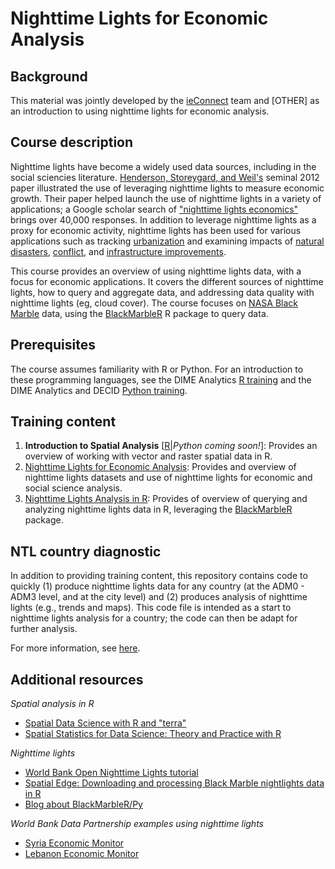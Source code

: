 # Nighttime Lights for Economic Analysis

## Background

This material was jointly developed by the [ieConnect](https://www.worldbank.org/en/about/unit/unit-dec/impactevaluation/partnerships/ieconnect) team and [OTHER] as an introduction to using nighttime lights for economic analysis.

## Course description

Nighttime lights have become a widely used data sources, including in the social sciencies literature. [Henderson, Storeygard, and Weil's](https://www.aeaweb.org/articles?id=10.1257/aer.102.2.994) seminal 2012 paper illustrated the use of leveraging nighttime lights to measure economic growth. Their paper helped launch the use of nighttime lights in a variety of applications; a Google scholar search of ["nighttime lights economics"](https://scholar.google.com/scholar?hl=en&as_sdt=0%2C9&q=nighttime+lights+economics&btnG=) brings over 40,000 responses. In addition to leverage nighttime lights as a proxy for economic activity, nighttime lights has been used for various applications such as tracking [urbanization](https://www.sciencedirect.com/science/article/abs/pii/S0034425797000461) and examining impacts of [natural disasters](https://www.sciencedirect.com/science/article/abs/pii/S0143622819308525), [conflict](https://www.mdpi.com/2072-4292/10/6/858), and [infrastructure improvements](https://documents.worldbank.org/en/publication/documents-reports/documentdetail/099332404062230683/idu073a7158605532046490b712098aed9008539).

This course provides an overview of using nighttime lights data, with a focus for economic applications. It covers the different sources of nighttime lights, how to query and aggregate data, and addressing data quality with nighttime lights (eg, cloud cover). The course focuses on [NASA Black Marble](https://blackmarble.gsfc.nasa.gov/) data, using the [BlackMarbleR](https://worldbank.github.io/blackmarbler/) R package to query data.

## Prerequisites

The course assumes familiarity with R or Python. For an introduction to these programming languages, see the DIME Analytics [R training](https://github.com/worldbank/dime-r-training) and the DIME Analytics and DECID [Python training](https://github.com/worldbank/dec-python-course).

## Training content

1. __Introduction to Spatial Analysis__ [[R](https://html-preview.github.io/?url=https://raw.githubusercontent.com/ramarty/ntl-training/refs/heads/main/trainings/01_spatial_analysis_review.html)|_Python coming soon!_]: Provides an overview of working with vector and raster spatial data in R.
2. [Nighttime Lights for Economic Analysis](https://github.com/ramarty/ntl-training/blob/main/trainings/02_into_nighttime_lights.pdf): Provides and overview of nighttime lights datasets and use of nighttime lights for economic and social science analysis.
3. [Nighttime Lights Analysis in R](https://html-preview.github.io/?url=https://raw.githubusercontent.com/ramarty/ntl-training/refs/heads/main/trainings/03_intro_blackmarbler.html): Provides of overview of querying and analyzing nighttime lights data in R, leveraging the [BlackMarbleR](https://worldbank.github.io/blackmarbler/) package.

## NTL country diagnostic

In addition to providing training content, this repository contains code to quickly (1) produce nighttime lights data for any country (at the ADM0 - ADM3 level, and at the city level) and (2) produces analysis of nighttime lights (e.g., trends and maps). This code file is intended as a start to nighttime lights analysis for a country; the code can then be adapt for further analysis.

For more information, see [here](https://github.com/ramarty/ntl-training/tree/main/ntl-diagnostic-code).

## Additional resources

_Spatial analysis in R_
* [Spatial Data Science with R and "terra"](https://rspatial.org/)
* [Spatial Statistics for Data Science: Theory and Practice with R](https://www.paulamoraga.com/book-spatial/index.html)

_Nighttime lights_
* [World Bank Open Nighttime Lights tutorial](https://worldbank.github.io/OpenNightLights/welcome.html)
* [Spatial Edge: Downloading and processing Black Marble nightlights data in R](https://www.spatialedge.co/p/tutorial-downloading-and-processing)
* [Blog about BlackMarbleR/Py](https://blogs.worldbank.org/en/opendata/illuminating-insights-harnessing-nasas-black-marble-r-and-python-packages?auHash=U6q7khcBvDa_eUrNze0tnZkLg5TuvggWL18OTWQYmCA)

_World Bank Data Partnership examples using nighttime lights_
* [Syria Economic Monitor](https://datapartnership.org/syria-economic-monitor/notebooks/ntl-analysis/README.html)
* [Lebanon Economic Monitor](https://datapartnership.org/lebanon-economic-monitor/notebooks/ntl-analysis/README.html)


